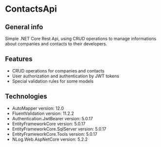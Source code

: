 # ContactsApi
## General info
Simple .NET Core Rest Api, using CRUD operations to manage informations about companies and contacts to their developers.
## Features
- CRUD operations for companies and contacts
- User authorization and authentication by JWT tokens
- Special validation rules for some models

## Technologies
- AutoMapper version: 12.0
- FluentValidation version: 11.2.2
- Authentication.JwtBearer version: 5.0.17
- EntityFrameworkCore version: 5.0.17
- EntityFrameworkCore.SqlServer version: 5.0.17
- EntityFrameworkCore.Tools version: 5.0.17
- NLog.Web.AspNetCore version: 5.2.2
